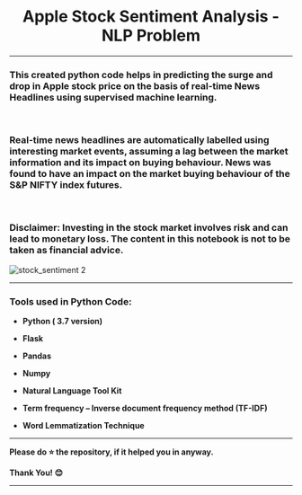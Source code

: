 # <center>Apple Stock Sentiment Analysis - NLP Problem</center>

--- 

<p><h3> This created python code helps in predicting the surge and drop in Apple stock price on the basis of real-time News Headlines using supervised machine learning.</h3></p><br>

<p><h3> Real-time news headlines are automatically labelled using interesting market events, assuming a lag between the market information and its impact on buying behaviour. News was found to have an impact on the market buying behaviour of the S&P NIFTY index futures.</h3></p><br>

<p><h3> <b>Disclaimer:</b> Investing in the stock market involves risk and can lead to monetary loss. The content in this notebook is not to be taken as financial advice.</h3></p>

![stock_sentiment 2](https://user-images.githubusercontent.com/72686156/105338448-95a0d400-5c01-11eb-9b36-27a481786c2b.jpeg)

--- 

<h3> Tools used in Python Code: </h3>
<ul>
<li><p><b>Python ( 3.7 version)</b></p></li>
<li><p><b>Flask</b></p></li>
<li><p><b>Pandas</b></p></li>
<li><p><b>Numpy</b></p></li>
<li><p><b>Natural Language Tool Kit</b></p></li>
<li><p><b>Term frequency – Inverse document frequency method (TF-IDF)</b></p></li>
<li><p><b>Word Lemmatization Technique
</b></p></li>
</ul>

---

<p> <b> Please do ⭐ the repository, if it helped you in anyway.</b> </p>
<p> <b> Thank You! 😊 </b> </p>

---
